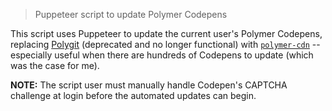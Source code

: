 > Puppeteer script to update Polymer Codepens

This script uses Puppeteer to update the current user's Polymer Codepens, replacing [Polygit](https://polygit.org) (deprecated and no longer functional) with [`polymer-cdn`](https://github.com/Download/polymer-cdn) -- especially useful when there are hundreds of Codepens to update (which was the case for me).

**NOTE:** The script user must manually handle Codepen's CAPTCHA challenge at login before the automated updates can begin.
